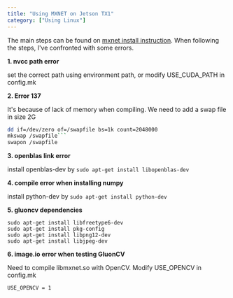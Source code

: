```yaml
---
title: "Using MXNET on Jetson TX1"
category: ["Using Linux"]
---
```


The main steps can be found on [mxnet install instruction](https://mxnet.apache.org/versions/master/install/index.html?platform=Devices&language=Python). When following the steps, I've confronted with some errors.

**1. nvcc path error**

set the correct path using environment path, or modify USE_CUDA_PATH in config.mk

**2. Error 137**

It's because of lack of memory when compiling. We need to add a swap file in size 2G

````bash
dd if=/dev/zero of=/swapfile bs=1k count=2048000
mkswap /swapfile```
swapon /swapfile
````

**3. openblas link error**

install openblas-dev by `sudo apt-get install libopenblas-dev`

**4. compile error when installing numpy**

install python-dev by `sudo apt-get install python-dev`

**5. gluoncv dependencies**

```
sudo apt-get install libfreetype6-dev
sudo apt-get install pkg-config
sudo apt-get install libpng12-dev
sudo apt-get install libjpeg-dev
```

**6. image.io error when testing GluonCV**

Need to compile libmxnet.so with OpenCV. Modify USE_OPENCV in config.mk

`USE_OPENCV = 1`
